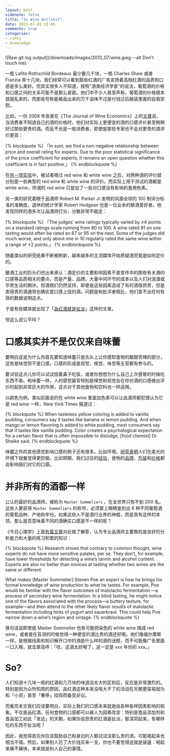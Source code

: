 ```yaml
---
layout: post
sidenote: false
title: "Is Wine Bullshit"
date: 2013-07-01 15:05
comments: true
categories:
- rants
- knowledge
---
```


![Raw git log output](/downloads/images/2013_07/wine.jpeg --alt Don't touch me)

一瓶 Lafite Rothschild Bordeaux 最少要几千块，一瓶 Charles Shaw 或者 Franzia 卖十几块。我们经常可以看到那些红酒的广告宣扬着高档红酒的品质和口感是多么美妙。但其实很多人不知道，按照"酒类经济学家"的说法，葡萄酒的价格和口感之间的关系可能不是那么紧密。他们中不少人甚至声称，葡萄酒的价格根本就是乱来的，而那些号称能被品出来的万千滋味不过是付钱过后脑袋里面的自我安慰。

比如，一份 2008 年发表在《The Journal of Wine Economics》上的[文章](http://www.wine-economics.org/aawe/wp-content/uploads/2012/10/Vol.3-No.1-2008-Evidence-from-a-Large-Sample-of-Blind-Tastings.pdf)说，当消费者不知道自己的酒的价格时，他们对实际上更便宜的酒的口感评价甚至稍稍好过那些更贵的酒。而且不光是一般消费者，即使是那些专家也不会对更贵的酒评价更高：

{% blockquote %}
「In sum, we ﬁnd a non-negative relationship between price and overall rating for experts. Due to the poor statistical signiﬁcance of the price coefﬁcient for experts, it remains an open question whether this coefﬁcient is in fact positive.」
{% endblockquote %}

在[另一项实验](http://www.newyorker.com/online/blogs/frontal-cortex/2012/06/wine-taste.html)中，被试者喝过 red wine 和 white wine 之后，对两种酒的评价就分别是一些典型的 red wine 和 white wine 的评价。而实际上用于测试的酒都是 white wine，所谓的 red wine 只是加了一些对口感没有影响的食用色素。

另一类的研究着眼于品酒师 Robert M. Parker Jr.发明的风靡全球的 100 制评分标准的准确度。退休的统计学家 Robert Hodgson 也是一位业余的酿酒爱好者。他发现同样的酒多次让品酒师打分，分数非常不稳定：

{% blockquote %}
「The judges’ wine ratings typically varied by ±4 points on a standard ratings scale running from 80 to 100. A wine rated 91 on one tasting would often be rated an 87 or 95 on the next. Some of the judges did much worse, and only about one in 10 regularly rated the same wine within a range of ±2 points.」
{% endblockquote %}

随着类似的研究结果不断被刷新，越来越多的主流媒体开始质疑酒究竟是如何定价的。

酿酒工业的巨头们也出来承认：酒定价的主要影响因素不是宣传中的那些有关酒的口感等品质相关的要点，而是产量、品牌、大量中间环节的成本以及人们对浪漫或华贵生活的期许。但酒商们仍然坚持，即便是这些因素造成了有的酒很昂贵，但是卖得贵的酒通常也确实是口感上佳的酒。问题是和批评者相比，他们拿不出任何有效的数据说明这点。

于是有些媒体就出现了「[品红酒就是扯淡](http://io9.com/wine-tasting-is-bullshit-heres-why-496098276)」这样的文章。

但这么说公平吗？

口感其实并不是仅仅来自味蕾
======================

要明白这是为什么你首先要知道味蕾只是舌头上让你感知食物的酸甜苦辣的部分，这些是味觉但不是口感。口感的形成是视觉、嗅觉、味觉等五官都有参与的。

要试验这点儿你可以试试捏着鼻子吃饭，或者你想想为什么自己上次感冒的时候吃东西不香。和味蕾一样，人的感觉器官特别是嗅觉和视觉会在你对酒的口感做出评价时起到非常巨大的作用，这点对于其他食物和饮料也一样适用。

以颜色为例，类似前面说的在 white wine 里面加色素可以让品酒师都犯错认为它是 red wine 一样，New York Times 报道过：

{% blockquote %}
When tasteless yellow coloring is added to vanilla pudding, consumers say it tastes like banana or lemon pudding. And when mango or lemon flavoring is added to white pudding, most consumers say that it tastes like vanilla pudding. Color creates a psychological expectation for a certain flavor that is often impossible to dislodge, [food chemist] Dr. Shelke said.
{% endblockquote %}

味蕾之外的其他感觉影响口感的例子还有很多。比如环境，[研究表明](http://www.amsciepub.com/doi/abs/10.2466/01.PR0.111.4.228-232)人们在柔光的环境下就餐觉得更舒服。比如预期，我们过往的[经验](http://www.huffingtonpost.com/Menuism/does-the-way-we-see-food-affect-taste_b_1872204.html)，食物的[品牌](http://www.jstor.org/discover/10.2307/3152198?uid=3739560&uid=2&uid=4&uid=3739256&sid=21102447342477)，[包装](http://www.griffithhack.com.au/mediacentre-Canafoodsbrandaffectyourperceptionsoftaste)和[价格](http://www.psychologytoday.com/blog/evolved-primate/201002/does-price-tag-have-taste)都会影响我们对它的口感。

并非所有的酒都一样
================

公认的最好的品酒师，被称为 `Master Sommeliers` ，在全世界只有不到 200 名。这些人要获得 `Master Sommeliers` 的称号，必须蒙上眼睛鉴别出 6 种不同葡萄酒的葡萄品种、产地和年份。如果这些人不是酒行业养的神棍，而是真有这样的本领，那么是否意味着不同的酒确实口感是不一样的呢？

《今日心理学》上面[有篇文章](http://www.psychologytoday.com/blog/sensory-superpowers/200908/you-drink-what-you-think)对此做了解答，认为专业品酒师主要靠的是良好的分析能力和大量的练习积累的知识：

{% blockquote %}
Research shows that contrary to common thought, wine experts do not have more sensitive palates, per se. They don’t, for example, have lower thresholds for detecting a wine’s tannin and alcohol content. Experts are also no better than novices at tasting whether two wines are the same or different.

What makes [Master Sommelier] Steven Poe an expert is how he brings his formal knowledge of wine production to what he tastes. For example, Poe would be familiar with the flavor outcomes of malolactic fermentation —a process of secondary wine fermentation. In a blind tasting, he might notice one of the flavors associated with the process—a buttery texture, for example—and then attend to the other likely flavor results of malolactic fermentation including hints of yogurt and sauerkraut. This could help Poe narrow down a wine’s region and vintage.
{% endblockquote %}

换句话说即使是 Master Sommelier 也有可能把染色的 white wine 搞成 red wine，或者是在盲测的时候觉得一种便宜的酒比贵的酒还好喝。他们像福尔摩斯一样，是根据线索和知识解开口中的酒是什么样的酒的谜题，而不可能像广告里面一口入喉，就击掌高呼：「哇，这酒太好喝了，这一定是 xxx 年份的 xxx。」

So?
====

人们知道十几块一瓶的红酒和几万块的味道没太大的区别后，反应是非常激烈的。特别是因为众所知周的原因，品红酒这种本来没啥大不了的活动在天朝更容易因为和「小资」甚至「奢侈」挂钩而备受非议。

而看完本文我们应该要明白，实际上我们的口感本来就是由各种各样因素影响的假象。不仅是品红酒，任何食物的口感都可以被人为因素改变：特别是食品添加剂和食品加工如此「发达」的天朝，如果你说昂贵的红酒是扯淡，那深究起来，有哪样吃的东西不扯淡呢？

因此，我觉得首先你应该鼓励自己和身边的人都试试没那么贵的酒，可能喝起来也相当不错。然后，如果别人花了大价钱买来一支，你也不要觉得这就是装逼：喝起来痛不痛快，本来就是别人自己的事情。
